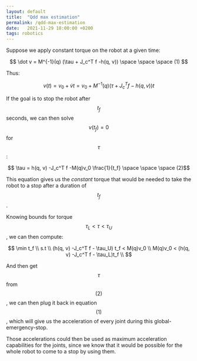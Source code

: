 ```yaml
---
layout: default
title:  "Qdd max estimation"
permalink: /qdd-max-estimation
date:   2021-11-29 18:00:00 +0200
tags: robotics
---
```


Suppose we apply constant torque on the robot at a given time:

$$
\dot v = M^{-1}(q) (\tau + J_c^T f  -h(q, v)) \space \space \space (1)
$$

Thus:

$$v(t) = v_0 + \dot v t = v_0 + M^{-1}(q) (\tau + J_c^T f - h(q, v)) t$$

If the goal is to stop the robot after $$t_f$$ seconds, we can then solve
$$v(t_f) = 0$$ for $$\tau$$:

$$ \tau = h(q, v) -J_c^T f -M(q)v_0 \frac{1}{t_f} \space \space \space (2)$$

This equation gives us the *constant* torque that would be needed to take the robot
to a stop after a duration of $$t_f$$.

Knowing bounds for torque $$\tau_L < \tau < \tau_U$$, we can then compute:

$$
\min t_f \\
s.t \\
(h(q, v) -J_c^T f - \tau_U) t_f < M(q)v_0 \\
M(q)v_0 < (h(q, v) -J_c^T f - \tau_L)t_f \\
$$

And then get $$\tau$$ from $$(2)$$, we can then plug it back in equation $$(1)$$, which will
give us the acceleration of every joint during this global-emergency-stop.

Those accelerations could then be used as maximum acceleration capabilities for the
joints, since we know that it would be possible for the whole robot to come to a stop
by using them.
